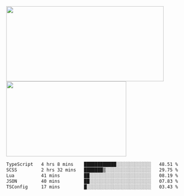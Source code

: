 <a href="https://github.com/anuraghazra/github-readme-stats">
  <img height=200 width=420 align="center" src="https://github-readme-stats.vercel.app/api?username=airRnot1106&hide_title=true&show_icons=true&rank_icon=github" />
</a>
<a href="https://github.com/anuraghazra/convoychat">
  <img height=200 width=320 align="center" src="https://github-readme-stats.vercel.app/api/top-langs/?username=airRnot1106&hide_title=true&layout=compact&hide=html,css" />
</a>

<!--START_SECTION:waka-->

```txt
TypeScript   4 hrs 8 mins    ████████████░░░░░░░░░░░░░   48.51 %
SCSS         2 hrs 32 mins   ███████▒░░░░░░░░░░░░░░░░░   29.75 %
Lua          41 mins         ██░░░░░░░░░░░░░░░░░░░░░░░   08.19 %
JSON         40 mins         ██░░░░░░░░░░░░░░░░░░░░░░░   07.83 %
TSConfig     17 mins         █░░░░░░░░░░░░░░░░░░░░░░░░   03.43 %
```

<!--END_SECTION:waka-->
